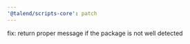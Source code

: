 ```yaml
---
'@talend/scripts-core': patch
---
```


fix: return proper message if the package is not well detected
